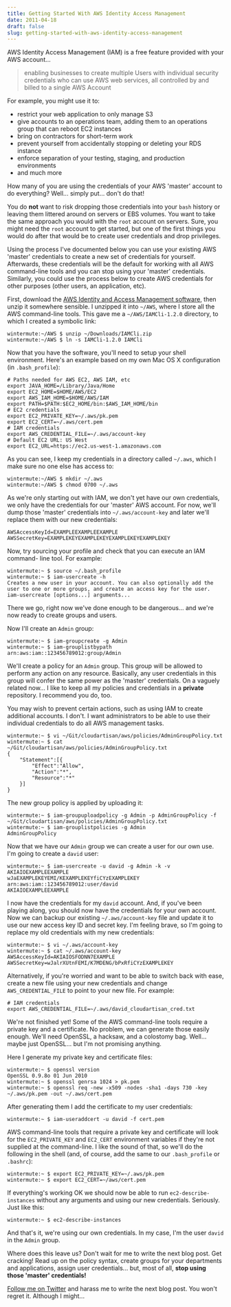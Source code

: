 ```yaml
---
title: Getting Started With AWS Identity Access Management
date: 2011-04-18
draft: false
slug: getting-started-with-aws-identity-access-management
---
```


AWS Identity Access Management (IAM) is a free feature provided with your AWS
account...

> enabling businesses to create multiple Users with individual security credentials who can use AWS web services, all controlled by and billed to a single AWS Account

For example, you might use it to:

  * restrict your web application to only manage S3
  * give accounts to an operations team, adding them to an operations group that can reboot EC2 instances
  * bring on contractors for short-term work
  * prevent yourself from accidentally stopping or deleting your RDS instance
  * enforce separation of your testing, staging, and production environments
  * and much more
  
How many of you are using the credentials of your AWS 'master' account to do everything? Well... simply put... don't do that!

You do **not** want to risk dropping those credentials into your `bash` history or leaving them littered around on servers or EBS volumes. You want to take the same approach you would with the `root` account on servers. Sure, you might need the `root` account to get started, but one of the first things you would do after that would be to create user credentials and drop privileges.

Using the process I've documented below you can use your existing AWS 'master' credentials to create a new set of credentials for yourself. Afterwards, these credentials will be the default for working with all AWS command-line tools and you can stop using your 'master' credentials. Similarly, you could use the process below to create AWS credentials for other purposes (other users, an application, etc).

First, download the [AWS Identity and Access Management software](http://aws.amazon.com/developertools/AWS-Identity-and-Access-Management/4143), then unzip it somewhere sensible. I unzipped it into `~/AWS`, where I store all the AWS command-line tools. This gave me a `~/AWS/IAMCli-1.2.0` directory, to which I created a symbolic link:


~~~ console
wintermute:~/AWS $ unzip ~/Downloads/IAMCli.zip
wintermute:~/AWS $ ln -s IAMCli-1.2.0 IAMCli
~~~

Now that you have the software, you'll need to setup your shell environment.  Here's an example based on my own Mac OS X configuration (in `.bash_profile`):

~~~ shell
# Paths needed for AWS EC2, AWS IAM, etc
export JAVA_HOME=/Library/Java/Home
export EC2_HOME=$HOME/AWS/EC2
export AWS_IAM_HOME=$HOME/AWS/IAM
export PATH=$PATH:$EC2_HOME/bin:$AWS_IAM_HOME/bin  
# EC2 credentials
export EC2_PRIVATE_KEY=~/.aws/pk.pem
export EC2_CERT=~/.aws/cert.pem  
# IAM credentials
export AWS_CREDENTIAL_FILE=~/.aws/account-key  
# Default EC2 URL: US West
export EC2_URL=https://ec2.us-west-1.amazonaws.com
~~~

As you can see, I keep my credentials in a directory called `~/.aws`, which I make sure no one else has access to:

~~~ console
wintermute:~/AWS $ mkdir ~/.aws
wintermute:~/AWS $ chmod 0700 ~/.aws
~~~

As we're only starting out with IAM, we don't yet have our own credentials, we only have the credentials for our 'master' AWS account. For now, we'll dump those 'master' credentials into `~/.aws/account-key` and later we'll replace them with our new credentials:


~~~ text
AWSAccessKeyId=EXAMPLEEXAMPLEEXAMPLE
AWSSecretKey=EXAMPLEKEYEXAMPLEKEYEXAMPLEKEYEXAMPLEKEY
~~~

Now, try sourcing your profile and check that you can execute an IAM command- line tool. For example:

~~~ console
wintermute:~ $ source ~/.bash_profile
wintermute:~ $ iam-usercreate -h  
Creates a new user in your account. You can also optionally add the user to one or more groups, and create an access key for the user.  
iam-usercreate [options...] arguments...  
~~~

There we go, right now we've done enough to be dangerous... and we're now ready to create groups and users.

Now I'll create an `Admin` group:

~~~ console
wintermute:~ $ iam-groupcreate -g Admin
wintermute:~ $ iam-grouplistbypath
arn:aws:iam::123456789012:group/Admin
~~~

We'll create a policy for an `Admin` group. This group will be allowed to perform any action on any resource. Basically, any user credentials in this group will confer the same power as the 'master' credentials. On a vaguely related now... I like to keep all my policies and credentials in a **private** repository. I recommend you do, too.

You may wish to prevent certain actions, such as using IAM to create additional accounts. I don't. I want administrators to be able to use their individual credentials to do all AWS management tasks.

~~~ console
wintermute:~ $ vi ~/Git/cloudartisan/aws/policies/AdminGroupPolicy.txt
wintermute:~ $ cat ~/Git/cloudartisan/aws/policies/AdminGroupPolicy.txt
{
    "Statement":[{
        "Effect":"Allow",
        "Action":"*",
        "Resource":"*"
    }]
}
~~~

The new group policy is applied by uploading it:
    
~~~ console
wintermute:~ $ iam-groupuploadpolicy -g Admin -p AdminGroupPolicy -f ~/Git/cloudartisan/aws/policies/AdminGroupPolicy.txt
wintermute:~ $ iam-grouplistpolicies -g Admin
AdminGroupPolicy
~~~

Now that we have our `Admin` group we can create a user for our own use. I'm going to create a `david` user:

~~~ console
wintermute:~ $ iam-usercreate -u david -g Admin -k -v
AKIAIOEXAMPLEEXAMPLE
wJaEXAMPLEKEYEMI/KEXAMPLEKEYfiCYzEXAMPLEKEY
arn:aws:iam::123456789012:user/david
AKIAIOEXAMPLEEXAMPLE
~~~

I now have the credentials for my `david` account. And, if you've been playing along, you should now have the credentials for your own account. Now we can backup our existing `~/.aws/account-key` file and update it to use our new access key ID and secret key. I'm feeling brave, so I'm going to replace my old credentials with my new credentials:

~~~ console
wintermute:~ $ vi ~/.aws/account-key
wintermute:~ $ cat ~/.aws/account-key
AWSAccessKeyId=AKIAIOSFODNN7EXAMPLE
AWSSecretKey=wJalrXUtnFEMI/K7MDENG/bPxRfiCYzEXAMPLEKEY
~~~

Alternatively, if you're worried and want to be able to switch back with ease, create a new file using your new credentials and change `AWS_CREDENTIAL_FILE` to point to your new file. For example:

~~~ shell
# IAM credentials
export AWS_CREDENTIAL_FILE=~/.aws/david_cloudartisan_cred.txt
~~~

We're not finished yet! Some of the AWS command-line tools require a private key and a certificate. No problem, we can generate those easily enough. We'll need OpenSSL, a hacksaw, and a colostomy bag. Well... maybe just OpenSSL...  but I'm not promising anything.

Here I generate my private key and certificate files:

~~~ console
wintermute:~ $ openssl version
OpenSSL 0.9.8o 01 Jun 2010
wintermute:~ $ openssl genrsa 1024 > pk.pem
wintermute:~ $ openssl req -new -x509 -nodes -sha1 -days 730 -key ~/.aws/pk.pem -out ~/.aws/cert.pem
~~~

After generating them I add the certificate to my user credentials:

~~~ console
wintermute:~ $ iam-useraddcert -u david -f cert.pem
~~~

AWS command-line tools that require a private key and certificate will look for the `EC2_PRIVATE_KEY` and `EC2_CERT` environment variables if they're not supplied at the command-line. I like the sound of that, so we'll do the following in the shell (and, of course, add the same to our `.bash_profile` or `.bashrc`):

~~~ console
wintermute:~ $ export EC2_PRIVATE_KEY=~/.aws/pk.pem
wintermute:~ $ export EC2_CERT=~/aws/cert.pem
~~~

If everything's working OK we should now be able to run `ec2-describe- instances` without any arguments and using our new credentials. Seriously.  Just like this:

~~~ console
wintermute:~ $ ec2-describe-instances
~~~

And that's it, we're using our own credentials. In my case, I'm the user `david` in the `Admin` group.

Where does this leave us? Don't wait for me to write the next blog post. Get cracking! Read up on the policy syntax, create groups for your departments and applications, assign user credentials... but, most of all, **stop using those 'master' credentials!**

[Follow me on Twitter](https://twitter.com/davidltaylor) and harass me to write the next blog post. You won't regret it. Although I might...
